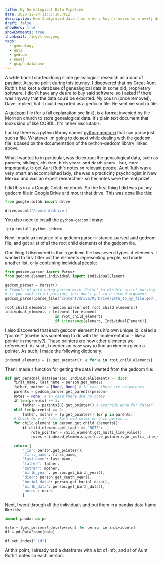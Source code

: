 ```yaml
---
title: My Genealogical Data Pipeline
date: 2023-12-24T11:07:10.781Z
description: How I migrated data from a Aunt Ruth's notes to a neo4j database.
draft: false
showHero: true
showComments: true
thumbnail: /img/tree.jpeg
tags:
  - genealogy
  - data
  - gedcom
  - neo4j
  - graph database
---
```

A while back I started doing some genealogical research as a kind of pastime. At some point during this journey, I discovered that my Great-Aunt Ruth's had kept a database of genealogical data in some old, proprietary software. I didn't have any desire to buy said software, so I asked if there was anyway that the data could be exported. My cousin (once removed), Dave, replied that it could exported as a gedcom file. He sent me such a file.

A [gedcom](https://gedcom.io/about/) file (for a full explanation see link), is a format invented by the Mormon church to store genealogical data. It's plain text document that looks kind of like COBOL. It's rather inscrutable. 

Luckily there is a python library named [python-gedcom](https://gedcom.nickreynke.dev/gedcom/index.html) that can parse just such a file. Whatever I'm going to do next while dealing with the gedcom file is based on the documentation of the python-gedcom library linked above.

What I wanted to in particular, was do extract the genealogical data, such as parents, siblings, children, birth years, and death years - but, more importantly, to get Aunt Ruth's notes on relevant people. Aunt Ruth was a very smart an accomplished lady, she was a practicing psychologist in New Mexico and was an expert researcher - so her notes were the real prize!

I did this in a a Google Colab notebook. So the first thing I did was put my gedcom file in Google Drive and mount that drive. This was done like this:

```python
from google.colab import drive

drive.mount('/content/drive')
```

You also need to install the `python-gedcom` library:

```ipynb
!pip install python-gedcom
```

Next I made an instance of a gedcom parser instance, parsed said gedcom file, and got a list of all the root child elements of the gedcom file. 

One thing I discovered is that a gedcom file has several types of elements. I wanted to first filter out the elements representing people, so I made another list, only containing individual people:

```python
from gedcom.parser import Parser
from gedcom.element.individual import IndividualElement

gedcom_parser = Parser()
# Example of data being parsed with 'False' to disable strict parsing.
# if you want strict parsing, just don't put in a second argument.
gedcom_parser.parse_file('content/drive/My Drive/path_to_my_file.ged', False)

root_child_elements = gedcom_parser.get_root_child_elements()
individual_elements = [element for element 
                       in root_child_elements 
                       if isinstance(element, IndividualElement)]

```

I also discovered that each gedcom element has it's own unique id, called a "pointer" (maybe has something to do with the implementation - like a pointer in memory?). These pointers are how other elements are referenced. As such, I needed an easy way to find an element given a pointer. As such, I made the following dictionary:

```python
indexed_elements = {e.get_pointer(): e for e in root_child_elements}
```

Then I made a function for getting the data I wanted from the gedcom file:

```python
def get_personal_data(person: IndividualElement) -> dict:
    first_name, last_name = person.get_name()
    father, mother = [None, None] # In case there are no parents
    parents = gedcom_parser.get_parents(person)
    notes = None  # In case there are no notes
    if len(parents) == 1:
        father = parents[0].get_pointer() # override None for father
    elif len(parents) == 2:
        father, mother = [p.get_pointer() for p in parents]
    # Check here if Aunt Ruth had notes on this person ;)
    for child_element in person.get_child_elements():
        if child_element.get_tag() == "NOTE":
            note_pointer = child_element.get_multi_line_value()
            notes = indexed_elements.get(note_pointer).get_multi_line_value()

    return {
        "_id": person.get_pointer(),
        "first_name": first_name,
        "last_name": last_name,
        "father": father,
        "mother": mother,
        "birth_year": person.get_birth_year(),
        "died": person.get_death_year(),
        "burial_data": person.get_burial_data(),
        "birth_data": person.get_birth_data(),
        "notes": notes
        }
```

Next, I went through all the individuals and put them in a pandas data frame like this:

```python
import pandas as pd

data = [get_personal_data(person) for person in individuals]
df = pd.DataFrame(data)

df.set_index("_id")
```

At this point, I already had a dataframe with a lot of info, and all of Aunt Ruth's notes on each person.